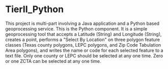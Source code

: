 # TierII_Python
This project is multi-part involving a Java application and a Python based geoprocessing service. This is the Python component. It is a simple geoprocessing tool that accepts a Latitude (String) and Longitude (String), creates a point, performs a "Select By Location" on three polygon feature classes (Texas county polygons, LEPC polygons, and Zip Code Tabulation Area polygons), and writes the name or code for each selected feature to a text file. Only one county or LEPC should be selected at any one time. Zero or one ZCTA can be selected at any one time.
